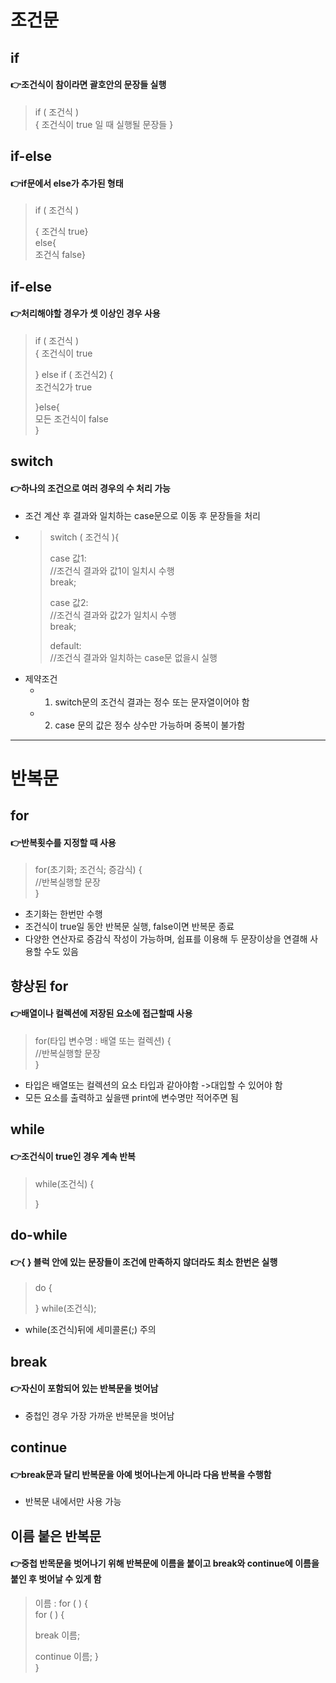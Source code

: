 # 조건문
## if
#### 👉조건식이 참이라면 괄호안의 문장들 실행
> if ( 조건식 )   
> {  조건식이 true 일 때 실행될 문장들     }

## if-else
#### 👉if문에서 else가 추가된 형태
> if ( 조건식 )   
> 
> {  조건식 true}  
> else{  
> 조건식 false}

## if-else
#### 👉처리해야할 경우가 셋 이상인 경우 사용
>  if ( 조건식 )  
> {  조건식이 true  
> 
> } else if ( 조건식2) {  
> 조건식2가 true  
> 
> }else{  
> 모든 조건식이 false  
> }
## switch
#### 👉하나의 조건으로 여러 경우의 수 처리 가능
* 조건 계산 후 결과와 일치하는 case문으로 이동 후 문장들을 처리
* > switch ( 조건식 ){  
  >   
  > case 값1:  
  > //조건식 결과와 값1이 일치시 수행  
  > break;  
  > 
  > case 값2:  
  > //조건식 결과와 값2가 일치시 수행   
  > break;  
  > 
  > default:  
  > //조건식 결과와 일치하는 case문 없을시 실행
  > 
 * 제약조건 
    * 1. switch문의 조건식 결과는 정수 또는 문자열이어야 함
    * 2. case 문의 값은 정수 상수만 가능하며 중복이 불가함  

***  
# 반복문
## for
#### 👉반복횟수를 지정할 때 사용
> for(초기화; 조건식; 증감식) {  
>  //반복실행할 문장  
> }
 * 초기화는 한번만 수행
 * 조건식이 true일 동안 반복문 실행, false이면 반복문 종료
 * 다양한 연산자로 증감식 작성이 가능하며, 쉽표를 이용해 두 문장이상을 연결해 사용할 수도 있음  

## 향상된 for
#### 👉배열이나 컬렉션에 저장된 요소에 접근할때 사용
> for(타입 변수명 : 배열 또는 컬렉션) {  
>  //반복실행할 문장  
> }
* 타입은 배열또는 컬렉션의 요소 타입과 같아야함 ->대입할 수 있어야 함 
* 모든 요소를 출력하고 싶을땐 print에 변수명만 적어주면 됨

## while
#### 👉조건식이 true인 경우 계속 반복
> while(조건식) {  
>  
> }

## do-while
#### 👉{ } 블럭 안에 있는 문장들이 조건에 만족하지 않더라도 최소 한번은 실행
> do {  
>   
> } while(조건식);
*  while(조건식)뒤에 세미콜론(;) 주의

## break
#### 👉자신이 포함되어 있는 반복문을 벗어남
* 중첩인 경우 가장 가까운 반복문을 벗어남


## continue
#### 👉break문과 달리 반복문을 아예 벗어나는게 아니라 다음 반복을 수행함
* 반복문 내에서만 사용 가능

## 이름 붙은 반복문
#### 👉중첩 반목문을 벗어나기 위해 반복문에 이름을 붙이고 break와 continue에 이름을 붙인 후 벗어날 수 있게 함  
> 이름 : for ( ) {  
>  for ( ) {  
> 
>  break 이름;
> 
>  continue 이름; }  
> }